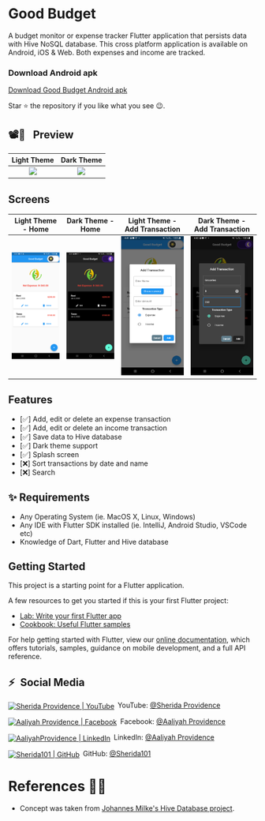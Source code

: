 # Good Budget

A budget monitor or expense tracker Flutter application that persists data with Hive NoSQL database. This cross platform application is available on Android, iOS & Web. Both expenses and income are tracked.

### Download Android apk

<a href='https://github.com/Sherida101/GoodBudget/releases/download/demo/appDemo.apk'>Download Good Budget Android apk</a>

Star ⭐ the repository if you like what you see 😉.

## 📽📸 &ensp;Preview

|                                                  Light Theme                                                  |                                                  Dark Theme                                                   |
| :-----------------------------------------------------------------------------------------------------------: | :-----------------------------------------------------------------------------------------------------------: |
| <a href="https://www.youtube.com/watch?v=71g1mIcm2-U" target="_blank"><img src="appDemo.gif" width="350"></a> | <a href="https://www.youtube.com/watch?v=71g1mIcm2-U" target="_blank"><img src="appDemo.gif" width="350"></a> |

## Screens

|                **Light Theme - Home**                 |                 **Dark Theme - Home**                  |             **Light Theme - Add Transaction**             |             **Dark Theme - Add Transaction**              |
| :---------------------------------------------------: | :----------------------------------------------------: | :-------------------------------------------------------: | :-------------------------------------------------------: |
| <img src="screenshots/lightTheme_home_screen.png"  /> | <img src="screenshots/darkTheme_home_screen.png"    /> | <img src="screenshots/lightTheme_add_transaction.png"  /> | <img src="screenshots/darkTheme_add_transaction.png"   /> |

## Features

- [✅] Add, edit or delete an expense transaction
- [✅] Add, edit or delete an income transaction
- [✅] Save data to Hive database
- [✅] Dark theme support
- [✅] Splash screen
- [❌] Sort transactions by date and name
- [❌] Search

## ✨ Requirements

- Any Operating System (ie. MacOS X, Linux, Windows)
- Any IDE with Flutter SDK installed (ie. IntelliJ, Android Studio, VSCode etc)
- Knowledge of Dart, Flutter and Hive database

## Getting Started

This project is a starting point for a Flutter application.

A few resources to get you started if this is your first Flutter project:

- [Lab: Write your first Flutter app](https://flutter.dev/docs/get-started/codelab)
- [Cookbook: Useful Flutter samples](https://flutter.dev/docs/cookbook)

For help getting started with Flutter, view our
[online documentation](https://flutter.dev/docs), which offers tutorials,
samples, guidance on mobile development, and a full API reference.

## ⚡&ensp;Social Media

[<img align="center" alt="Sherida Providence | YouTube" width="28px" src="https://firebasestorage.googleapis.com/v0/b/web-johannesmilke.appspot.com/o/other%2Fsocial%2Fyoutube.png?alt=media" />](https://www.youtube.com/obAZ9eizOU77HaEoLn0jHA?sub_confirmation=1)&ensp;YouTube: [@Sherida Providence](https://www.youtube.com/obAZ9eizOU77HaEoLn0jHA?sub_confirmation=1 "YouTube Sherida Providence")

[<img align="center" alt="Aaliyah Providence | Facebook" width="28px" src="https://firebasestorage.googleapis.com/v0/b/web-johannesmilke.appspot.com/o/other%2Fsocial%2Ffacebook.png?alt=media" />](https://www.facebook.com/smileysherida)&ensp;Facebook: [@Aaliyah Providence](https://www.facebook.com/smileysherida "Facebook Aaliyah Providence")

[<img align="center" alt="AaliyahProvidence | LinkedIn" width="28px" src="https://firebasestorage.googleapis.com/v0/b/web-johannesmilke.appspot.com/o/other%2Fsocial%2Flinkedin.png?alt=media" />](https://linkedin.com/in/aaliyah-providence-0355b321a/)&ensp;LinkedIn: [@Aaliyah Providence](https://linkedin.com/in/aaliyah-providence-0355b321a/ "LinkedIn Aaliyah Providence")

[<img align="center" alt="Sherida101 | GitHub" width="28px" src="https://firebasestorage.googleapis.com/v0/b/web-johannesmilke.appspot.com/o/other%2Fsocial%2Fgithub.png?alt=media" />](https://github.com/Sherida101)&ensp;GitHub: [@Sherida101](https://github.com/Sherida101 "GitHub Sherida101")

# References 👏🏻

- Concept was taken from [Johannes Milke's Hive Database project](https://github.com/JohannesMilke/hive_database_example).

